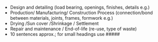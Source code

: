 - Design and detailing (load bearing, openings, finishes, details e.g.)
- Production/ Manufacturing/ Construction Process (connection/bond between materials, joints, frames, formwork e.g.)
- Drying /Sun cover /Shrinkage / Settlement
- Repair and maintenance / End-of-life (re-use, type of waste)
- 10 sentences approx.; for small headings use #####

